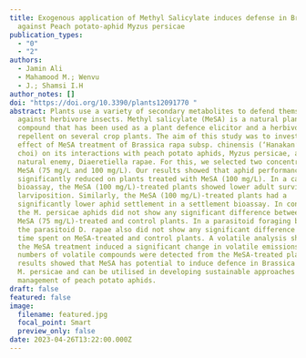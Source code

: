 ```yaml
---
title: Exogenous application of Methyl Salicylate induces defense in Brassica
  against Peach potato-aphid Myzus persicae
publication_types:
  - "0"
  - "2"
authors:
  - Jamin Ali
  - Mahamood M.; Wenvu
  - J.; Shamsi I.H
author_notes: []
doi: "https://doi.org/10.3390/plants12091770 "
abstract: Plants use a variety of secondary metabolites to defend themselves
  against herbivore insects. Methyl salicylate (MeSA) is a natural plant-derived
  compound that has been used as a plant defence elicitor and a herbivore
  repellent on several crop plants. The aim of this study was to investigate the
  effect of MeSA treatment of Brassica rapa subsp. chinensis (‘Hanakan’ pak
  choi) on its interactions with peach potato aphids, Myzus persicae, and their
  natural enemy, Diaeretiella rapae. For this, we selected two concentrations of
  MeSA (75 mg/L and 100 mg/L). Our results showed that aphid performance was
  significantly reduced on plants treated with MeSA (100 mg/L). In a cage
  bioassay, the MeSA (100 mg/L)-treated plants showed lower adult survival and
  larviposition. Similarly, the MeSA (100 mg/L)-treated plants had a
  significantly lower aphid settlement in a settlement bioassay. In contrast,
  the M. persicae aphids did not show any significant difference between the
  MeSA (75 mg/L)-treated and control plants. In a parasitoid foraging bioassay,
  the parasitoid D. rapae also did not show any significant difference in the
  time spent on MeSA-treated and control plants. A volatile analysis showed that
  the MeSA treatment induced a significant change in volatile emissions, as high
  numbers of volatile compounds were detected from the MeSA-treated plants. Our
  results showed that MeSA has potential to induce defence in Brassica against
  M. persicae and can be utilised in developing sustainable approaches for the
  management of peach potato aphids.
draft: false
featured: false
image:
  filename: featured.jpg
  focal_point: Smart
  preview_only: false
date: 2023-04-26T13:22:00.000Z
---
```

